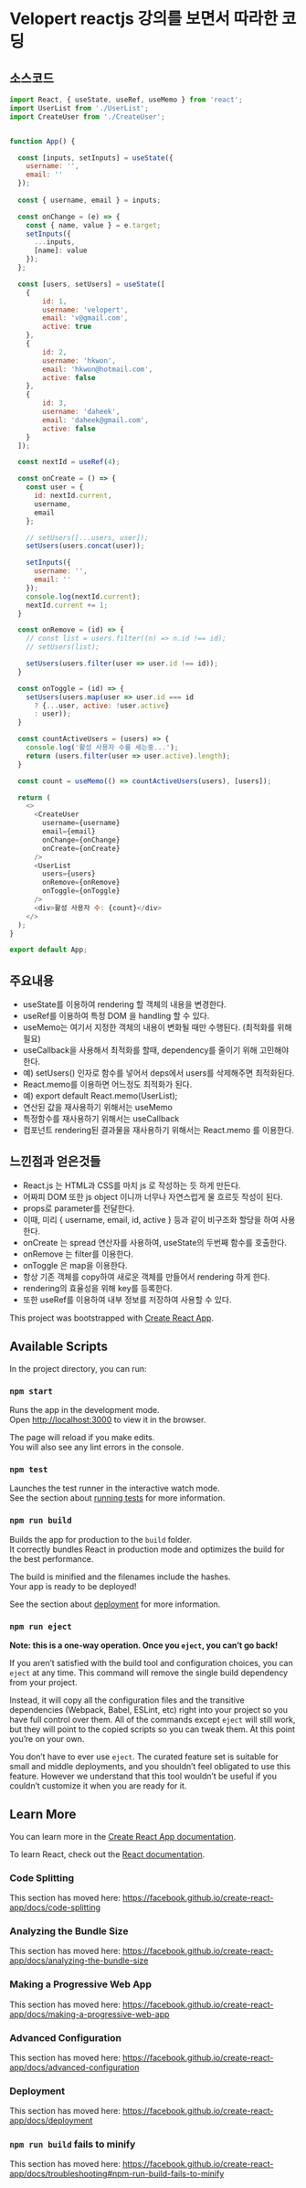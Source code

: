 # Velopert reactjs 강의를 보면서 따라한 코딩

## 소스코드
```javascript
import React, { useState, useRef, useMemo } from 'react';
import UserList from './UserList';
import CreateUser from './CreateUser';


function App() {

  const [inputs, setInputs] = useState({
    username: '',
    email: ''
  });
  
  const { username, email } = inputs;

  const onChange = (e) => {
    const { name, value } = e.target;
    setInputs({
      ...inputs,
      [name]: value
    });
  };

  const [users, setUsers] = useState([
    {
        id: 1,
        username: 'velopert',
        email: 'v@gmail.com',
        active: true
    },
    {
        id: 2,
        username: 'hkwon',
        email: 'hkwon@hotmail.com',
        active: false
    },
    {
        id: 3,
        username: 'daheek',
        email: 'daheek@gmail.com',
        active: false
    }
  ]);

  const nextId = useRef(4);

  const onCreate = () => {
    const user = {
      id: nextId.current,
      username,
      email
    };

    // setUsers([...users, user]);
    setUsers(users.concat(user));

    setInputs({
      username: '',
      email: ''
    });
    console.log(nextId.current);
    nextId.current += 1;
  }

  const onRemove = (id) => {
    // const list = users.filter((n) => n.id !== id);
    // setUsers(list);

    setUsers(users.filter(user => user.id !== id));
  }

  const onToggle = (id) => {
    setUsers(users.map(user => user.id === id
      ? {...user, active: !user.active}
      : user));
  }

  const countActiveUsers = (users) => {
    console.log('활성 사용자 수를 세는중...');
    return (users.filter(user => user.active).length);
  }

  const count = useMemo(() => countActiveUsers(users), [users]);

  return (
    <>
      <CreateUser 
        username={username}
        email={email}
        onChange={onChange}
        onCreate={onCreate} 
      />
      <UserList 
        users={users} 
        onRemove={onRemove} 
        onToggle={onToggle} 
      />
      <div>활성 사용자 수: {count}</div>
    </>
  );
}

export default App;
```

## 주요내용
- useState를 이용하여 rendering 할 객체의 내용을 변경한다.
- useRef를 이용하여 특정 DOM 을 handling 할 수 있다.
- useMemo는 여기서 지정한 객체의 내용이 변화될 때만 수행된다. (최적화를 위해 필요)
- useCallback을 사용해서 최적화를 할때, dependency를 줄이기 위해 고민해야 한다. 
- 예) setUsers() 인자로 함수를 넣어서 deps에서 users를 삭제해주면 최적화된다.
- React.memo를 이용하면 어느정도 최적화가 된다.
- 예) export default React.memo(UserList);
- 연산된 값을 재사용하기 위해서는 useMemo
- 특정함수를 재사용하기 위해서는 useCallback
- 컴포넌트 rendering된 결과물을 재사용하기 위해서는 React.memo 를 이용한다.

## 느낀점과 얻은것들
- React.js 는 HTML과 CSS를 마치 js 로 작성하는 듯 하게 만든다.
- 어짜피 DOM 또한 js object 이니까 너무나 자연스럽게 물 흐르듯 작성이 된다.
- props로 parameter를 전달한다.
- 이때, 미리 { username, email, id, active } 등과 같이 비구조화 할당을 하여 사용한다.
- onCreate 는 spread 연산자를 사용하여, useState의 두번째 함수를 호출한다.
- onRemove 는 filter를 이용한다.
- onToggle 은 map을 이용한다.
- 항상 기존 객체를 copy하여 새로운 객체를 만들어서 rendering 하게 한다.
- rendering의 효율성을 위해 key를 등록한다.
- 또한 useRef를 이용하여 내부 정보를 저장하여 사용할 수 있다.

This project was bootstrapped with [Create React App](https://github.com/facebook/create-react-app).

## Available Scripts

In the project directory, you can run:

### `npm start`

Runs the app in the development mode.<br>
Open [http://localhost:3000](http://localhost:3000) to view it in the browser.

The page will reload if you make edits.<br>
You will also see any lint errors in the console.

### `npm test`

Launches the test runner in the interactive watch mode.<br>
See the section about [running tests](https://facebook.github.io/create-react-app/docs/running-tests) for more information.

### `npm run build`

Builds the app for production to the `build` folder.<br>
It correctly bundles React in production mode and optimizes the build for the best performance.

The build is minified and the filenames include the hashes.<br>
Your app is ready to be deployed!

See the section about [deployment](https://facebook.github.io/create-react-app/docs/deployment) for more information.

### `npm run eject`

**Note: this is a one-way operation. Once you `eject`, you can’t go back!**

If you aren’t satisfied with the build tool and configuration choices, you can `eject` at any time. This command will remove the single build dependency from your project.

Instead, it will copy all the configuration files and the transitive dependencies (Webpack, Babel, ESLint, etc) right into your project so you have full control over them. All of the commands except `eject` will still work, but they will point to the copied scripts so you can tweak them. At this point you’re on your own.

You don’t have to ever use `eject`. The curated feature set is suitable for small and middle deployments, and you shouldn’t feel obligated to use this feature. However we understand that this tool wouldn’t be useful if you couldn’t customize it when you are ready for it.

## Learn More

You can learn more in the [Create React App documentation](https://facebook.github.io/create-react-app/docs/getting-started).

To learn React, check out the [React documentation](https://reactjs.org/).

### Code Splitting

This section has moved here: https://facebook.github.io/create-react-app/docs/code-splitting

### Analyzing the Bundle Size

This section has moved here: https://facebook.github.io/create-react-app/docs/analyzing-the-bundle-size

### Making a Progressive Web App

This section has moved here: https://facebook.github.io/create-react-app/docs/making-a-progressive-web-app

### Advanced Configuration

This section has moved here: https://facebook.github.io/create-react-app/docs/advanced-configuration

### Deployment

This section has moved here: https://facebook.github.io/create-react-app/docs/deployment

### `npm run build` fails to minify

This section has moved here: https://facebook.github.io/create-react-app/docs/troubleshooting#npm-run-build-fails-to-minify
